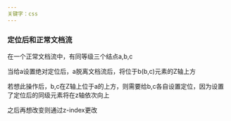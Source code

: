 ```yaml
---
关键字：css
---
```


### 定位后和正常文档流

在一个正常文档流中，有同等级三个结点a,b,c

当给a设置绝对定位后，a脱离文档流后，将位于b(b,c)元素的Z轴上方

若想此操作后，b,c在Z轴上位于a的上方，则需要给b,c各自设置定位，因为设置了定位后的同级元素将在z轴依次向上

之后再想改变则通过z-index更改

